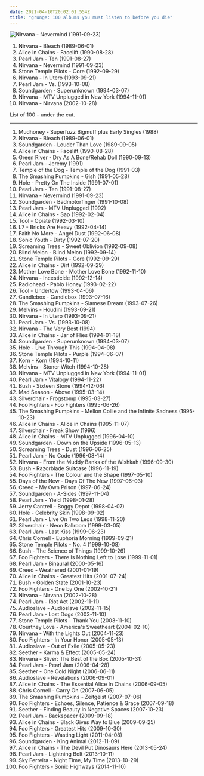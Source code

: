 ```yaml
---
date: 2021-04-10T20:02:01.554Z
title: "grunge: 100 albums you must listen to before you die"
---
```

![Nirvana - Nevermind (1991-09-23)](http://coverartarchive.org/release/f7930de3-081a-452a-bafe-f7285a2abb6d/19956995827-500.jpg "Nirvana - Nevermind (1991-09-23)")
<ol class="albums">
<li data-cover="http://coverartarchive.org/release/d3d44548-b2ed-3ddc-a9e0-3f5ee544c1c9/6624483913-500.jpg" data-tags="grunge" role="button">Nirvana - Bleach (1989-06-01)</li>
<li data-cover="http://coverartarchive.org/release/c63ad92b-19d7-41d9-83e6-607202ceba07/1623379853-500.jpg" data-tags="grunge" role="button">Alice in Chains - Facelift (1990-08-28)</li>
<li data-cover="http://coverartarchive.org/release/97a2952b-51f6-3e84-a6fe-f6c90a45f09f/1494363546-500.jpg" data-tags="grunge" role="button">Pearl Jam - Ten (1991-08-27)</li>
<li data-cover="http://coverartarchive.org/release/f7930de3-081a-452a-bafe-f7285a2abb6d/19956995827-500.jpg" data-tags="grunge" role="button">Nirvana - Nevermind (1991-09-23)</li>
<li data-cover="https://img.discogs.com/8zNb0iCL-YTQuy8txDVArGfUSTE=/fit-in/405x347/filters:strip_icc():format(jpeg):mode_rgb():quality(90)/discogs-images/R-2008786-1349737299-5085.jpeg.jpg" data-tags="grunge, 90s" role="button">Stone Temple Pilots - Core (1992-09-29)</li>
<li data-cover="http://coverartarchive.org/release/dc02c14f-b3f2-40c2-a32b-4349f8d5a51f/24810241421-500.jpg" data-tags="grunge" role="button">Nirvana - In Utero (1993-09-21)</li>
<li data-cover="http://coverartarchive.org/release/7244f710-6090-43a2-a4e0-772623d71cf5/1633092791-500.jpg" data-tags="grunge" role="button">Pearl Jam - Vs. (1993-10-08)</li>
<li data-cover="http://coverartarchive.org/release/9d005b9c-fd45-412c-970b-3e64a59f84cd/13263179887-500.jpg" data-tags="grunge" role="button">Soundgarden - Superunknown (1994-03-07)</li>
<li data-cover="http://coverartarchive.org/release/b527f0f7-7735-3c77-add1-09a9e4a20abb/12060379405-500.jpg" data-tags="grunge" role="button">Nirvana - MTV Unplugged in New York (1994-11-01)</li>
<li data-cover="https://img.discogs.com/2PbCFjlcIzJBqZOAfewe38uz6lo=/fit-in/350x350/filters:strip_icc():format(jpeg):mode_rgb():quality(90)/discogs-images/R-2262003-1273098878.jpeg.jpg" data-tags="grunge" role="button">Nirvana - Nirvana (2002-10-28)</li>
</ol>
List of 100 - under the cut.
<!-- more -->

_________________

<ol class="albums">
<li data-cover="http://coverartarchive.org/release/7027530a-10d2-394f-90f9-96b704f06707/10018403856-500.jpg" data-tags="grunge" role="button">
Mudhoney - Superfuzz Bigmuff plus Early Singles (1988)
</li>
<li data-cover="http://coverartarchive.org/release/d3d44548-b2ed-3ddc-a9e0-3f5ee544c1c9/6624483913-500.jpg" data-tags="grunge" role="button">
Nirvana - Bleach (1989-06-01)
</li>
<li data-cover="https://via.placeholder.com/450" data-tags="grunge" role="button">
Soundgarden - Louder Than Love (1989-09-05)
</li>
<li data-cover="http://coverartarchive.org/release/c63ad92b-19d7-41d9-83e6-607202ceba07/1623379853-500.jpg" data-tags="grunge" role="button">
Alice in Chains - Facelift (1990-08-28)
</li>
<li data-cover="http://coverartarchive.org/release/215ca43e-982e-499d-852f-6898cc929410/12606679128-500.jpg" data-tags="grunge" role="button">
Green River - Dry As A Bone/Rehab Doll (1990-09-13)
</li>
<li data-cover="http://coverartarchive.org/release/aed59883-6069-4921-b569-d463ac58547f/3076600303-500.jpg" data-tags="rock, 90s" role="button">
Pearl Jam - Jeremy (1991)
</li>
<li data-cover="http://coverartarchive.org/release/b0ce1c97-728d-379e-b3e1-2a4a1f6417b1/15135704076-500.jpg" data-tags="grunge" role="button">
Temple of the Dog - Temple of the Dog (1991-03)
</li>
<li data-cover="https://img.discogs.com/Pisgxym1i0Bo6Iq2fEvmxFrCdk8=/fit-in/593x589/filters:strip_icc():format(jpeg):mode_rgb():quality(90)/discogs-images/R-13082802-1547744709-5084.jpeg.jpg" data-tags="alternative rock, grunge, 90s" role="button">
The Smashing Pumpkins - Gish (1991-05-28)
</li>
<li data-cover="https://img.discogs.com/f4P72BJdO1TNMPqS_VwPszoUmi8=/fit-in/346x343/filters:strip_icc():format(jpeg):mode_rgb():quality(90)/discogs-images/R-7279651-1437892064-9420.jpeg.jpg" data-tags="grunge" role="button">
Hole - Pretty On The Inside (1991-07-01)
</li>
<li data-cover="http://coverartarchive.org/release/97a2952b-51f6-3e84-a6fe-f6c90a45f09f/1494363546-500.jpg" data-tags="grunge" role="button">
Pearl Jam - Ten (1991-08-27)
</li>
<li data-cover="http://coverartarchive.org/release/f7930de3-081a-452a-bafe-f7285a2abb6d/19956995827-500.jpg" data-tags="grunge" role="button">
Nirvana - Nevermind (1991-09-23)
</li>
<li data-cover="https://img.discogs.com/pT_kB-IGymMlAZZ7PmxEHRbp41A=/fit-in/600x599/filters:strip_icc():format(jpeg):mode_rgb():quality(90)/discogs-images/R-434125-1155723074.jpeg.jpg" data-tags="grunge" role="button">
Soundgarden - Badmotorfinger (1991-10-08)
</li>
<li data-cover="http://coverartarchive.org/release/00430071-491d-4ca3-a61e-634cbc483021/13220151098-500.jpg" data-tags="rock, grunge, pearl jam" role="button">
Pearl Jam - MTV Unplugged (1992)
</li>
<li data-cover="http://coverartarchive.org/release/250bd8f0-9c77-4318-b14c-0684ce5f9b75/24751455111-500.jpg" data-tags="grunge" role="button">
Alice in Chains - Sap (1992-02-04)
</li>
<li data-cover="https://img.discogs.com/cLuwRy_ZrizsDIH71sbrftA4yLQ=/fit-in/300x300/filters:strip_icc():format(jpeg):mode_rgb():quality(90)/discogs-images/R-1260920-1342495276-4482.jpeg.jpg" data-tags="progressive metal, alternative metal" role="button">
Tool - Opiate (1992-03-10)
</li>
<li data-cover="http://coverartarchive.org/release/b9c52cf2-9f23-4986-8ce2-5e0015cdef27/8559192703-500.jpg" data-tags="grunge" role="button">
L7 - Bricks Are Heavy (1992-04-14)
</li>
<li data-cover="http://coverartarchive.org/release/9a25698c-bf29-3297-a05f-80f68c736e14/25332108545-500.jpg" data-tags="alternative rock, rock, alternative metal" role="button">
Faith No More - Angel Dust (1992-06-08)
</li>
<li data-cover="http://coverartarchive.org/release/c8c59a0a-5464-4eac-8251-5cfa102de5ac/15872226838-500.jpg" data-tags="alternative, 90s, alternative rock" role="button">
Sonic Youth - Dirty (1992-07-20)
</li>
<li data-cover="http://coverartarchive.org/release/f1a301d4-09b3-37d2-822c-df5a8de46599/9706550616-500.jpg" data-tags="grunge" role="button">
Screaming Trees - Sweet Oblivion (1992-09-08)
</li>
<li data-cover="https://img.discogs.com/gqO7LtvWclbn1X1iuroBgJGlJCY=/fit-in/600x599/filters:strip_icc():format(jpeg):mode_rgb():quality(90)/discogs-images/R-14323254-1572216801-7338.jpeg.jpg" data-tags="90s, rock, grunge, alternative" role="button">
Blind Melon - Blind Melon (1992-09-14)
</li>
<li data-cover="https://img.discogs.com/8zNb0iCL-YTQuy8txDVArGfUSTE=/fit-in/405x347/filters:strip_icc():format(jpeg):mode_rgb():quality(90)/discogs-images/R-2008786-1349737299-5085.jpeg.jpg" data-tags="grunge, 90s" role="button">
Stone Temple Pilots - Core (1992-09-29)
</li>
<li data-cover="http://coverartarchive.org/release/8d52a6d8-9600-38c1-935a-65d692cdf532/1390733613-500.jpg" data-tags="grunge" role="button">
Alice in Chains - Dirt (1992-09-29)
</li>
<li data-cover="http://coverartarchive.org/release/600340f5-5a33-3a49-af72-2636a38031bb/2236648728-500.jpg" data-tags="grunge" role="button">
Mother Love Bone - Mother Love Bone (1992-11-10)
</li>
<li data-cover="http://coverartarchive.org/release/0ed52431-7c63-459f-9b9c-69ba2be98aa2/2868789715-500.jpg" data-tags="grunge" role="button">
Nirvana - Incesticide (1992-12-14)
</li>
<li data-cover="https://img.discogs.com/xqf09tHFSiPR9_WfaJUpGLq_MFw=/fit-in/485x484/filters:strip_icc():format(jpeg):mode_rgb():quality(90)/discogs-images/R-2660270-1433472219-9062.jpeg.jpg" data-tags="alternative rock, rock" role="button">
Radiohead - Pablo Honey (1993-02-22)
</li>
<li data-cover="http://coverartarchive.org/release/660c1995-c6a0-4c90-b158-2f2d9caff78f/5233922017-500.jpg" data-tags="progressive metal" role="button">
Tool - Undertow (1993-04-06)
</li>
<li data-cover="https://img.discogs.com/TyB0Uc2XTwHcN-12Nmd0Byz99tw=/fit-in/475x464/filters:strip_icc():format(jpeg):mode_rgb():quality(90)/discogs-images/R-983939-1180694904.jpeg.jpg" data-tags="rock, grunge" role="button">
Candlebox - Candlebox (1993-07-16)
</li>
<li data-cover="https://img.discogs.com/Dfn7D5B0m4g0smYVNzc905-GXwM=/fit-in/600x600/filters:strip_icc():format(jpeg):mode_rgb():quality(90)/discogs-images/R-1021337-1243356062.jpeg.jpg" data-tags="90s, alternative, rock, alternative rock" role="button">
The Smashing Pumpkins - Siamese Dream (1993-07-26)
</li>
<li data-cover="https://img.discogs.com/PyL0yruRYNuqkpe9YHdsjjod9d8=/fit-in/600x433/filters:strip_icc():format(jpeg):mode_rgb():quality(90)/discogs-images/R-11515346-1517703332-9906.jpeg.jpg" data-tags="grunge" role="button">
Melvins - Houdini (1993-09-21)
</li>
<li data-cover="http://coverartarchive.org/release/dc02c14f-b3f2-40c2-a32b-4349f8d5a51f/24810241421-500.jpg" data-tags="grunge" role="button">
Nirvana - In Utero (1993-09-21)
</li>
<li data-cover="http://coverartarchive.org/release/7244f710-6090-43a2-a4e0-772623d71cf5/1633092791-500.jpg" data-tags="grunge" role="button">
Pearl Jam - Vs. (1993-10-08)
</li>
<li data-cover="http://coverartarchive.org/release/557393d4-74ae-4833-8c72-822ed1a10175/3803039786-500.jpg" data-tags="grunge" role="button">
Nirvana - The Very Best (1994)
</li>
<li data-cover="http://coverartarchive.org/release/d4434c0f-4a25-3c88-9138-f4fffa8ddf88/17628103152-500.jpg" data-tags="grunge" role="button">
Alice in Chains - Jar of Flies (1994-01-18)
</li>
<li data-cover="http://coverartarchive.org/release/9d005b9c-fd45-412c-970b-3e64a59f84cd/13263179887-500.jpg" data-tags="grunge" role="button">
Soundgarden - Superunknown (1994-03-07)
</li>
<li data-cover="http://coverartarchive.org/release/a31a62a5-bb69-45da-add9-2db818311dd5/16031338367-500.jpg" data-tags="grunge, 90s" role="button">
Hole - Live Through This (1994-04-08)
</li>
<li data-cover="https://img.discogs.com/uSyRxxaZXtMtmcvK0ZVi52AN8EI=/fit-in/500x500/filters:strip_icc():format(jpeg):mode_rgb():quality(90)/discogs-images/R-2856254-1304181180.jpeg.jpg" data-tags="grunge" role="button">
Stone Temple Pilots - Purple (1994-06-07)
</li>
<li data-cover="http://coverartarchive.org/release/b06d3f9d-78b1-3155-89be-e7af11730806/2192472321-500.jpg" data-tags="nu metal" role="button">
Korn - Korn (1994-10-11)
</li>
<li data-cover="http://coverartarchive.org/release/450a2f27-bd33-439c-ac3b-1e6861076399/15857977884-500.jpg" data-tags="grunge, stoner rock" role="button">
Melvins - Stoner Witch (1994-10-28)
</li>
<li data-cover="http://coverartarchive.org/release/b527f0f7-7735-3c77-add1-09a9e4a20abb/12060379405-500.jpg" data-tags="grunge" role="button">
Nirvana - MTV Unplugged in New York (1994-11-01)
</li>
<li data-cover="http://coverartarchive.org/release/2612cfd0-2603-3bb0-a461-e3552ab1cbbc/21033831674-500.jpg" data-tags="grunge" role="button">
Pearl Jam - Vitalogy (1994-11-22)
</li>
<li data-cover="http://coverartarchive.org/release/756559fc-323b-3fad-968a-1d6a796fe3b5/15236932667-500.jpg" data-tags="90s, rock, alternative, grunge" role="button">
Bush - Sixteen Stone (1994-12-06)
</li>
<li data-cover="http://coverartarchive.org/release/294e3f8b-e60b-4975-aa2c-618451d51705/8951028803-500.jpg" data-tags="grunge" role="button">
Mad Season - Above (1995-03-14)
</li>
<li data-cover="https://via.placeholder.com/450" data-tags="grunge, rock" role="button">
Silverchair - Frogstomp (1995-03-27)
</li>
<li data-cover="http://coverartarchive.org/release/6042a959-0a7e-3a7c-9339-58d4ab425f1f/4773551370-500.jpg" data-tags="rock, grunge, alternative rock" role="button">
Foo Fighters - Foo Fighters (1995-06-26)
</li>
<li data-cover="http://coverartarchive.org/release/e4c0a2dc-49cb-382b-9bb3-a40d09669583/14335985988-500.jpg" data-tags="alternative rock" role="button">
The Smashing Pumpkins - Mellon Collie and the Infinite Sadness (1995-10-23)
</li>
<li data-cover="http://coverartarchive.org/release/55ac12a2-1d33-48e7-999c-5cd7556fa205/5554341905-500.jpg" data-tags="grunge" role="button">
Alice in Chains - Alice in Chains (1995-11-07)
</li>
<li data-cover="http://coverartarchive.org/release/b2c5c7c4-1d76-3172-9ca7-21a164b3dd11/15464992021-500.jpg" data-tags="grunge" role="button">
Silverchair - Freak Show (1996)
</li>
<li data-cover="http://coverartarchive.org/release/0e3ef21b-12b7-4fa2-b430-f3579391e41e/1623290216-500.jpg" data-tags="grunge, acoustic" role="button">
Alice in Chains - MTV Unplugged (1996-04-10)
</li>
<li data-cover="http://coverartarchive.org/release/3475c257-246f-36f4-88f4-196dbf7bbed1/10281836755-500.jpg" data-tags="grunge" role="button">
Soundgarden - Down on the Upside (1996-05-13)
</li>
<li data-cover="https://via.placeholder.com/450" data-tags="grunge" role="button">
Screaming Trees - Dust (1996-06-25)
</li>
<li data-cover="http://coverartarchive.org/release/c8d42cff-a67c-4a29-9c31-e28ad8fcc32d/10611684247-500.jpg" data-tags="grunge, rock" role="button">
Pearl Jam - No Code (1996-08-14)
</li>
<li data-cover="https://img.discogs.com/DTVywRLw2VqudN74PW58-C0FVXs=/fit-in/280x274/filters:strip_icc():format(jpeg):mode_rgb():quality(90)/discogs-images/R-1673187-1236001260.jpeg.jpg" data-tags="grunge" role="button">
Nirvana - From the Muddy Banks of the Wishkah (1996-09-30)
</li>
<li data-cover="http://coverartarchive.org/release/04700347-4b67-3093-8d0b-f01d58842017/15814470696-500.jpg" data-tags="grunge, rock, 90s" role="button">
Bush - Razorblade Suitcase (1996-11-19)
</li>
<li data-cover="http://coverartarchive.org/release/692dccec-444b-489b-bfd3-4cf8d490e3a2/5588282462-500.jpg" data-tags="rock, alternative rock" role="button">
Foo Fighters - The Colour and the Shape (1997-05-10)
</li>
<li data-cover="http://coverartarchive.org/release/8843d2b4-f584-46a4-9c3c-f082b7eb39c4/9233096986-500.jpg" data-tags="grunge, 90s, rock, alternative" role="button">
Days of the New - Days Of The New (1997-06-03)
</li>
<li data-cover="http://coverartarchive.org/release/0d3e9ab1-2701-4818-ae2a-8fbc650cf824/5658890227-500.jpg" data-tags="post-grunge, hard rock, rock" role="button">
Creed - My Own Prison (1997-06-24)
</li>
<li data-cover="http://coverartarchive.org/release/a1384642-7aa5-4f3a-9839-5e7ad4ab0f23/10132446474-500.jpg" data-tags="grunge, rock" role="button">
Soundgarden - A-Sides (1997-11-04)
</li>
<li data-cover="http://coverartarchive.org/release/ce0af920-bbf3-33e1-8133-6c72aebe30dd/2550464717-500.jpg" data-tags="grunge, rock" role="button">
Pearl Jam - Yield (1998-01-28)
</li>
<li data-cover="https://img.discogs.com/FUjycH2n7WW89OpID6wciUn5qsw=/fit-in/566x564/filters:strip_icc():format(jpeg):mode_rgb():quality(90)/discogs-images/R-1500190-1224354340.jpeg.jpg" data-tags="grunge" role="button">
Jerry Cantrell - Boggy Depot (1998-04-07)
</li>
<li data-cover="http://coverartarchive.org/release/699e38f0-fb3b-306c-95d7-3e5f68e543aa/23334775352-500.jpg" data-tags="90s, grunge, rock" role="button">
Hole - Celebrity Skin (1998-09-02)
</li>
<li data-cover="https://via.placeholder.com/450" data-tags="grunge, rock, live" role="button">
Pearl Jam - Live On Two Legs (1998-11-20)
</li>
<li data-cover="http://coverartarchive.org/release/b0051e8d-d63b-3dbb-b801-737c54d73933/1745470355-500.jpg" data-tags="rock, grunge" role="button">
Silverchair - Neon Ballroom (1999-03-05)
</li>
<li data-cover="https://img.discogs.com/n8IeQKlL1AkpY4WaZ5akx0X88EA=/fit-in/600x593/filters:strip_icc():format(jpeg):mode_rgb():quality(90)/discogs-images/R-631417-1400879404-2317.jpeg.jpg" data-tags="rock, grunge, 90s, covers, flashback alternatives" role="button">
Pearl Jam - Last Kiss (1999-06-23)
</li>
<li data-cover="http://coverartarchive.org/release/33c3f176-d1f7-3e76-83ef-b03dc30e57d6/14086233637-500.jpg" data-tags="rock, alternative" role="button">
Chris Cornell - Euphoria Morning (1999-09-21)
</li>
<li data-cover="http://coverartarchive.org/release/870e6f44-f109-4920-b2b8-b5ae65def961/14448847886-500.jpg" data-tags="grunge, rock" role="button">
Stone Temple Pilots - No. 4 (1999-10-08)
</li>
<li data-cover="https://via.placeholder.com/450" data-tags="alternative rock, grunge" role="button">
Bush - The Science of Things (1999-10-26)
</li>
<li data-cover="http://coverartarchive.org/release/333eee3e-6a8f-4072-b66e-3cf902037e83/6995177317-500.jpg" data-tags="alternative rock, rock" role="button">
Foo Fighters - There Is Nothing Left to Lose (1999-11-01)
</li>
<li data-cover="http://coverartarchive.org/release/bb5ff209-9cef-45d7-97f9-00d68bae1cc7/12576486245-500.jpg" data-tags="grunge, rock" role="button">
Pearl Jam - Binaural (2000-05-16)
</li>
<li data-cover="https://img.discogs.com/zKrm-b4jrZ-oY-VyfDdSxcmDZ6A=/fit-in/600x588/filters:strip_icc():format(jpeg):mode_rgb():quality(90)/discogs-images/R-5449544-1595955921-2024.jpeg.jpg" data-tags="rock" role="button">
Creed - Weathered (2001-01-19)
</li>
<li data-cover="http://coverartarchive.org/release/37cc6812-0779-496a-b9d8-19fd69e4b2c5/15894085175-500.jpg" data-tags="grunge" role="button">
Alice in Chains - Greatest Hits (2001-07-24)
</li>
<li data-cover="https://via.placeholder.com/450" data-tags="grunge" role="button">
Bush - Golden State (2001-10-23)
</li>
<li data-cover="https://img.discogs.com/cgFX-8nmXkGyOZoCjG4tPTtprtg=/fit-in/600x598/filters:strip_icc():format(jpeg):mode_rgb():quality(90)/discogs-images/R-2854823-1304132381.jpeg.jpg" data-tags="rock, alternative rock" role="button">
Foo Fighters - One by One (2002-10-21)
</li>
<li data-cover="https://img.discogs.com/2PbCFjlcIzJBqZOAfewe38uz6lo=/fit-in/350x350/filters:strip_icc():format(jpeg):mode_rgb():quality(90)/discogs-images/R-2262003-1273098878.jpeg.jpg" data-tags="grunge" role="button">
Nirvana - Nirvana (2002-10-28)
</li>
<li data-cover="https://via.placeholder.com/450" data-tags="rock, grunge" role="button">
Pearl Jam - Riot Act (2002-11-11)
</li>
<li data-cover="http://coverartarchive.org/release/399047ca-8a49-3693-915d-4db57cce2bb7/5657777780-500.jpg" data-tags="rock, hard rock, alternative rock" role="button">
Audioslave - Audioslave (2002-11-15)
</li>
<li data-cover="https://img.discogs.com/aFf32ryDPnq0y7-sBmofnBdARvY=/fit-in/600x600/filters:strip_icc():format(jpeg):mode_rgb():quality(90)/discogs-images/R-6396573-1424410735-6142.jpeg.jpg" data-tags="grunge, rock" role="button">
Pearl Jam - Lost Dogs (2003-11-10)
</li>
<li data-cover="http://coverartarchive.org/release/e6cbe405-cb68-449e-b882-f8c2145a949f/7710002716-500.jpg" data-tags="grunge" role="button">
Stone Temple Pilots - Thank You (2003-11-10)
</li>
<li data-cover="http://coverartarchive.org/release/77d5fc59-6d52-4070-b31a-b4841f86179b/3759468978-500.jpg" data-tags="grunge, rock" role="button">
Courtney Love - America's Sweetheart (2004-02-10)
</li>
<li data-cover="http://coverartarchive.org/release/bc38ef5f-de82-4fe7-9646-72feb62e0cca/5930393750-500.jpg" data-tags="grunge" role="button">
Nirvana - With the Lights Out (2004-11-23)
</li>
<li data-cover="http://coverartarchive.org/release/1f1a4299-a7e9-4f05-b498-082b6c73a305/6140213160-500.jpg" data-tags="alternative rock, rock" role="button">
Foo Fighters - In Your Honor (2005-05-13)
</li>
<li data-cover="http://coverartarchive.org/release/780cd4e5-56f8-4ea1-94e0-6fb6368e0083/8618820927-500.jpg" data-tags="rock, alternative rock" role="button">
Audioslave - Out of Exile (2005-05-23)
</li>
<li data-cover="http://coverartarchive.org/release/05bcea44-73d4-4d78-979d-14f5a142816c/2279875362-500.jpg" data-tags="rock, hard rock" role="button">
Seether - Karma & Effect (2005-05-24)
</li>
<li data-cover="http://coverartarchive.org/release/6a9990ed-927d-4f18-873b-f36581b76ff1/11969582303-500.jpg" data-tags="grunge" role="button">
Nirvana - Sliver: The Best of the Box (2005-10-31)
</li>
<li data-cover="https://via.placeholder.com/450" data-tags="grunge" role="button">
Pearl Jam - Pearl Jam (2006-04-28)
</li>
<li data-cover="http://coverartarchive.org/release/b1f237d6-edf1-46f8-971c-a7280b53bdc6/1068689504-500.jpg" data-tags="acoustic" role="button">
Seether - One Cold Night (2006-06-11)
</li>
<li data-cover="https://img.discogs.com/HrAO7Rs1OTk8Z36yR7JMFsStHMQ=/fit-in/593x600/filters:strip_icc():format(jpeg):mode_rgb():quality(90)/discogs-images/R-2188305-1268766908.jpeg.jpg" data-tags="alternative rock, rock, hard rock" role="button">
Audioslave - Revelations (2006-09-01)
</li>
<li data-cover="http://coverartarchive.org/release/936cf678-1522-3e57-8144-727398834390/5553048453-500.jpg" data-tags="grunge" role="button">
Alice in Chains - The Essential Alice In Chains (2006-09-05)
</li>
<li data-cover="http://coverartarchive.org/release/0a3a8867-9461-3ed3-b78a-47dfc939829d/26491153487-500.jpg" data-tags="rock, grunge" role="button">
Chris Cornell - Carry On (2007-06-05)
</li>
<li data-cover="http://coverartarchive.org/release/ab668641-56d1-34e8-9567-a85b02f09c3e/4686491134-500.jpg" data-tags="alternative rock" role="button">
The Smashing Pumpkins - Zeitgeist (2007-07-06)
</li>
<li data-cover="https://via.placeholder.com/450" data-tags="rock, alternative rock" role="button">
Foo Fighters - Echoes, Silence, Patience & Grace (2007-09-18)
</li>
<li data-cover="http://coverartarchive.org/release/e6c5189b-360f-460b-852e-909e21e6392d/7915181098-500.jpg" data-tags="rock, alternative rock, hard rock" role="button">
Seether - Finding Beauty in Negative Spaces (2007-10-23)
</li>
<li data-cover="http://coverartarchive.org/release/2fe339f1-dd0b-4694-b0d9-cab1f1126a12/1938247497-500.jpg" data-tags="rock, grunge, alternative rock" role="button">
Pearl Jam - Backspacer (2009-09-18)
</li>
<li data-cover="http://coverartarchive.org/release/a44f79f9-bfcf-4818-8fa5-702432de0ad1/9837113466-500.jpg" data-tags="grunge, hard rock" role="button">
Alice in Chains - Black Gives Way to Blue (2009-09-25)
</li>
<li data-cover="http://coverartarchive.org/release/cd535e76-4821-4738-a1fc-bd835c6ff6bd/1941029803-500.jpg" data-tags="rock, alternative rock" role="button">
Foo Fighters - Greatest Hits (2009-10-30)
</li>
<li data-cover="http://coverartarchive.org/release/e5d67b8a-1bfa-47dc-974a-122f49bae60b/1931398048-500.jpg" data-tags="rock, alternative rock" role="button">
Foo Fighters - Wasting Light (2011-04-08)
</li>
<li data-cover="https://img.discogs.com/lrQrrsFKKGH8r91FVDP3wbphToU=/fit-in/600x543/filters:strip_icc():format(jpeg):mode_rgb():quality(90)/discogs-images/R-15229101-1588392121-7776.jpeg.jpg" data-tags="grunge" role="button">
Soundgarden - King Animal (2012-11-09)
</li>
<li data-cover="http://coverartarchive.org/release/218fb005-d401-43e7-860a-c2841c2aaac0/4341431910-500.jpg" data-tags="heavy metal, grunge, doom metal, alternative metal, sludge metal" role="button">
Alice in Chains - The Devil Put Dinosaurs Here (2013-05-24)
</li>
<li data-cover="http://coverartarchive.org/release/1c2d3f14-262e-4781-a484-d80ee82ef7a9/9363103757-500.jpg" data-tags="alternative rock, grunge" role="button">
Pearl Jam - Lightning Bolt (2013-10-11)
</li>
<li data-cover="http://coverartarchive.org/release/185d0b3a-3a56-4db8-8e80-2e47861d078b/12033804091-500.jpg" data-tags="indie pop, noise pop, indie rock, pop, rock, synthpop, alternative" role="button">
Sky Ferreira - Night Time, My Time (2013-10-29)
</li>
<li data-cover="http://coverartarchive.org/release/2e3dc19e-989c-48ab-9312-4ecb4d726aec/9201599493-500.jpg" data-tags="alternative rock, hard rock, post-grunge" role="button">
Foo Fighters - Sonic Highways (2014-11-10)
</li>
</ol>